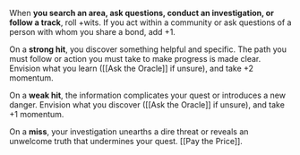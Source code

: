 When **you search an area, ask questions, conduct an investigation, or follow a track**, roll +wits. If you act within a community or ask questions of a person with whom you share a bond, add +1. 

On a **strong hit**, you discover something helpful and specific. The path you must follow or action you must take to make progress is made clear. Envision what you learn ([[Ask the Oracle]] if unsure), and take +2 momentum. 

On a **weak hit**, the information complicates your quest or introduces a new danger. Envision what you discover ([[Ask the Oracle]] if unsure), and take +1 momentum. 

On a **miss**, your investigation unearths a dire threat or reveals an unwelcome truth that undermines your quest. [[Pay the Price]].